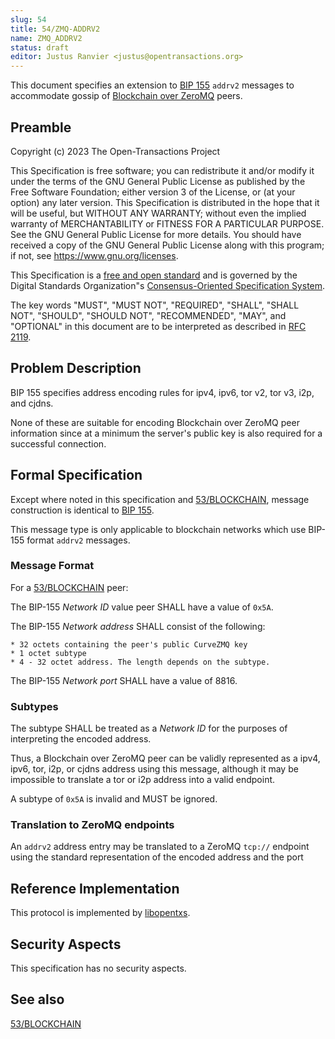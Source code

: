 ```yaml
---
slug: 54
title: 54/ZMQ-ADDRV2
name: ZMQ_ADDRV2
status: draft
editor: Justus Ranvier <justus@opentransactions.org>
---
```


This document specifies an extension to [BIP 155](https://github.com/bitcoin/bips/blob/master/bip-0155.mediawiki) <code>addrv2</code> messages to accommodate gossip of [Blockchain over ZeroMQ](https://rfc.zeromq.org/spec:53/BLOCKCHAIN) peers.

## Preamble

Copyright (c) 2023 The Open-Transactions Project

This Specification is free software; you can redistribute it and/or modify it under the terms of the GNU General Public License as published by the Free Software Foundation; either version 3 of the License, or (at your option) any later version. This Specification is distributed in the hope that it will be useful, but WITHOUT ANY WARRANTY; without even the implied warranty of MERCHANTABILITY or FITNESS FOR A PARTICULAR PURPOSE. See the GNU General Public License for more details. You should have received a copy of the GNU General Public License along with this program; if not, see <https://www.gnu.org/licenses>.

This Specification is a [free and open standard](https://www.digistan.org/open-standard:definition) and is governed by the Digital Standards Organization"s [Consensus-Oriented Specification System](https://www.digistan.org/spec:1/COSS).

The key words "MUST", "MUST NOT", "REQUIRED", "SHALL", "SHALL NOT", "SHOULD", "SHOULD NOT", "RECOMMENDED", "MAY", and "OPTIONAL" in this document are to be interpreted as described in [RFC 2119](https://tools.ietf.org/html/rfc2119).

## Problem Description

BIP 155 specifies address encoding rules for ipv4, ipv6, tor v2, tor v3, i2p, and cjdns.

None of these are suitable for encoding Blockchain over ZeroMQ peer information since at a minimum the server's public key is also required for a successful connection.

## Formal Specification

Except where noted in this specification and [53/BLOCKCHAIN](https://rfc.zeromq.org/spec:53/BLOCKCHAIN), message construction is identical to [BIP 155](https://github.com/bitcoin/bips/blob/master/bip-0155.mediawiki).

This message type is only applicable to blockchain networks which use BIP-155 format <code>addrv2</code> messages.

### Message Format

For a [53/BLOCKCHAIN](https://rfc.zeromq.org/spec:53/BLOCKCHAIN) peer:

The BIP-155 *Network ID* value peer SHALL have a value of <code>0x5A</code>.

The BIP-155 *Network address* SHALL consist of the following:

    * 32 octets containing the peer's public CurveZMQ key
    * 1 octet subtype
    * 4 - 32 octet address. The length depends on the subtype.

The BIP-155 *Network port* SHALL have a value of 8816.

### Subtypes

The subtype SHALL be treated as a *Network ID* for the purposes of interpreting the encoded address.

Thus, a Blockchain over ZeroMQ peer can be validly represented as a ipv4, ipv6, tor, i2p, or cjdns address using this message, although it may be impossible to translate a tor or i2p address into a valid endpoint.

A subtype of <code>0x5A</code> is invalid and MUST be ignored.

### Translation to ZeroMQ endpoints

An <code>addrv2</code> address entry may be translated to a ZeroMQ <code>tcp://</code> endpoint using the standard representation of the encoded address and the port

## Reference Implementation

This protocol is implemented by [libopentxs](https://github.com/Open-Transactions/opentxs).

## Security Aspects

This specification has no security aspects.

## See also ##

[53/BLOCKCHAIN](https://rfc.zeromq.org/spec:53/BLOCKCHAIN)

